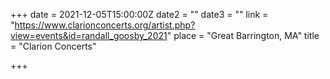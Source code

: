 +++
date = 2021-12-05T15:00:00Z
date2 = ""
date3 = ""
link = "https://www.clarionconcerts.org/artist.php?view=events&id=randall_goosby_2021"
place = "Great Barrington, MA"
title = "Clarion Concerts"

+++
